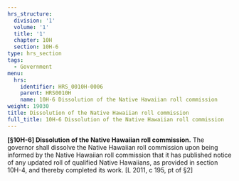 ```yaml
---
hrs_structure:
  division: '1'
  volume: '1'
  title: '1'
  chapter: 10H
  section: 10H-6
type: hrs_section
tags:
  - Government
menu:
  hrs:
    identifier: HRS_0010H-0006
    parent: HRS0010H
    name: 10H-6 Dissolution of the Native Hawaiian roll commission
weight: 19030
title: Dissolution of the Native Hawaiian roll commission
full_title: 10H-6 Dissolution of the Native Hawaiian roll commission
---
```

**[§10H-6] Dissolution of the Native Hawaiian roll commission.** The governor shall dissolve the Native Hawaiian roll commission upon being informed by the Native Hawaiian roll commission that it has published notice of any updated roll of qualified Native Hawaiians, as provided in section 10H-4, and thereby completed its work. [L 2011, c 195, pt of §2]